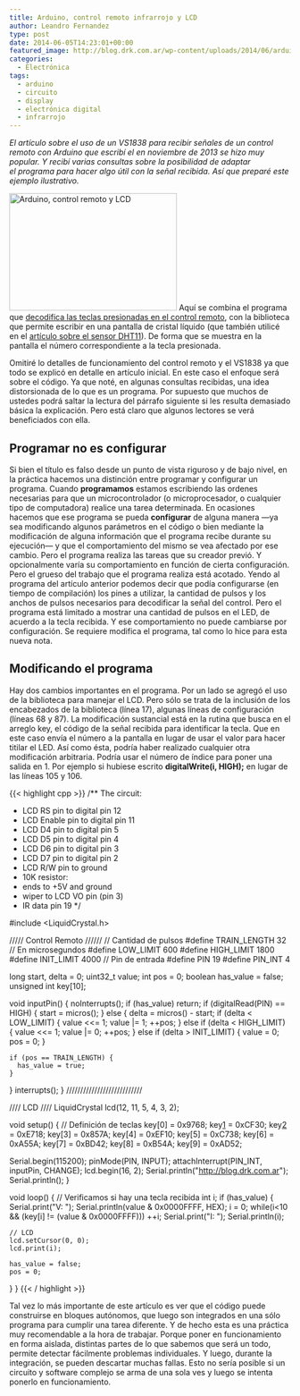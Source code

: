 ```yaml
---
title: Arduino, control remoto infrarrojo y LCD
author: Leandro Fernandez
type: post
date: 2014-06-05T14:23:01+00:00
featured_image: http://blog.drk.com.ar/wp-content/uploads/2014/06/arduino.jpg
categories:
  - Electrónica
tags:
  - arduino
  - circuito
  - display
  - electrónica digital
  - infrarrojo
---
```


_El artículo sobre el uso de un VS1838 para recibir señales de un control remoto con Arduino que escribí el en noviembre de 2013 se hizo muy popular. Y recibí varias consultas sobre la posibilidad de adaptar el programa para hacer algo útil con la señal recibida. Así que preparé este ejemplo ilustrativo._

<img loading="lazy" class="alignleft size-full wp-image-2027" src="http://blog.drk.com.ar/wp-content/uploads/2014/06/cr_lcd.jpg" alt="Arduino, control remoto y LCD" width="300" height="210" /> Aquí se combina el programa que [decodifica las teclas presionadas en el control remoto][1], con la biblioteca que permite escribir en una pantalla de cristal líquido (que también utilicé en el [artículo sobre el sensor DHT11][2]). De forma que se muestra en la pantalla el número correspondiente a la tecla presionada.

<!--more-->

Omitiré lo detalles de funcionamiento del control remoto y el VS1838 ya que todo se explicó en detalle en artículo inicial. En este caso el enfoque será sobre el código. Ya que noté, en algunas consultas recibidas, una idea distorsionada de lo que es un programa. Por supuesto que muchos de ustedes podrá saltar la lectura del párrafo siguiente si les resulta demasiado básica la explicación. Pero está claro que algunos lectores se verá beneficiados con ella.

<span class="embed-youtube" style="text-align:center; display: block;"></span>

## Programar no es configurar

Si bien el título es falso desde un punto de vista riguroso y de bajo nivel, en la práctica hacemos una distinción entre programar y configurar un programa. Cuando **programamos** estamos escribiendo las ordenes necesarias para que un microcontrolador (o microprocesador, o cualquier tipo de computadora) realice una tarea determinada. En ocasiones hacemos que ese programa se pueda **configurar** de alguna manera —ya sea modificando algunos parámetros en el código o bien mediante la modificación de alguna información que el programa recibe durante su ejecución— y que el comportamiento del mismo se vea afectado por ese cambio. Pero el programa realiza las tareas que su creador previó. Y opcionalmente varía su comportamiento en función de cierta configuración. Pero el grueso del trabajo que el programa realiza está acotado. Yendo al programa del artículo anterior podemos decir que podía configurarse (en tiempo de compilación) los pines a utilizar, la cantidad de pulsos y los anchos de pulsos necesarios para decodificar la señal del control. Pero el programa está limitado a mostrar una cantidad de pulsos en el LED, de acuerdo a la tecla recibida. Y ese comportamiento no puede cambiarse por configuración. Se requiere modifica el programa, tal como lo hice para esta nueva nota.

## Modificando el programa

Hay dos cambios importantes en el programa. Por un lado se agregó el uso de la biblioteca para manejar el LCD. Pero sólo se trata de la inclusión de los encabezados de la biblioteca (línea 17), algunas líneas de configuración (líneas 68 y 87). La modificación sustancial está en la rutina que busca en el arreglo key, el código de la señal recibida para identificar la tecla. Que en este caso envía el número a la pantalla en lugar de usar el valor para hacer titilar el LED. Así como ésta, podría haber realizado cualquier otra modificación arbitraria. Podría usar el número de índice para poner una salida en 1. Por ejemplo si hubiese escrito **digitalWrite(i, HIGH);** en lugar de las líneas 105 y 106.

{{< highlight cpp >}}
/**
The circuit:
* LCD RS pin to digital pin 12
* LCD Enable pin to digital pin 11
* LCD D4 pin to digital pin 5
* LCD D5 pin to digital pin 4
* LCD D6 pin to digital pin 3
* LCD D7 pin to digital pin 2
* LCD R/W pin to ground
* 10K resistor:
* ends to +5V and ground
* wiper to LCD VO pin (pin 3)
* IR data pin 19
*/

#include &lt;LiquidCrystal.h&gt;

///// Control Remoto //////
// Cantidad de pulsos
#define TRAIN_LENGTH 32
// En microsegundos
#define LOW_LIMIT 600
#define HIGH_LIMIT 1800
#define INIT_LIMIT 4000
// Pin de entrada
#define PIN 19
#define PIN_INT 4

long start, delta = 0;
uint32_t value;
int pos = 0;
boolean has_value = false;
unsigned int key[10];

void inputPin() {
  noInterrupts();
  if (has_value) return;
  if (digitalRead(PIN) == HIGH) {
    start = micros();
  }
  else {
    delta = micros() - start;
    if (delta &lt; LOW_LIMIT) {
      value &lt;&lt;= 1;
      value |= 1;
      ++pos;
    }
    else if (delta &lt; HIGH_LIMIT) {
      value &lt;&lt;= 1;
      value |= 0;
      ++pos;
    } else if (delta &gt; INIT_LIMIT) {
      value = 0;
      pos = 0;
    }

    if (pos == TRAIN_LENGTH) {
      has_value = true;
    }
  }
  interrupts();
}
///////////////////////////

//// LCD ////
LiquidCrystal lcd(12, 11, 5, 4, 3, 2);

void setup()
{
  // Definición de teclas
  key[0] = 0x9768;
  key[1] = 0xCF30;
  key[2] = 0xE718;
  key[3] = 0x857A;
  key[4] = 0xEF10;
  key[5] = 0xC738;
  key[6] = 0xA55A;
  key[7] = 0xBD42;
  key[8] = 0xB54A;
  key[9] = 0xAD52;

  Serial.begin(115200);
  pinMode(PIN, INPUT);
  attachInterrupt(PIN_INT, inputPin, CHANGE);
  lcd.begin(16, 2);
  Serial.println("http://blog.drk.com.ar");
  Serial.println();
}

void loop()
{
  // Verificamos si hay una tecla recibida
  int i;
  if (has_value) {
    Serial.print("V: ");
    Serial.println(value & 0x0000FFFF, HEX);
    i = 0;
    while(i&lt;10 && (key[i] != (value & 0x0000FFFF))) ++i;
    Serial.print("I: ");
    Serial.println(i);

    // LCD
    lcd.setCursor(0, 0);
    lcd.print(i);

    has_value = false;
    pos = 0;
  }
}
{{< / highlight >}}

Tal vez lo más importante de este artículo es ver que el código puede construirse en bloques autónomos, que luego son integrados en una sólo programa para cumplir una tarea diferente. Y de hecho esta es una práctica muy recomendable a la hora de trabajar. Porque poner en funcionamiento en forma aislada, distintas partes de lo que sabemos que será un todo, permite detectar fácilmente problemas individuales. Y luego, durante la integración, se pueden descartar muchas fallas. Esto no sería posible si un circuito y software complejo se arma de una sola ves y luego se intenta ponerlo en funcionamiento.

 [1]: /2013/control-remoto-infrarrojo-con-arduino
 [2]: /2014/sensor-dht11-display-lcd-y-arduino